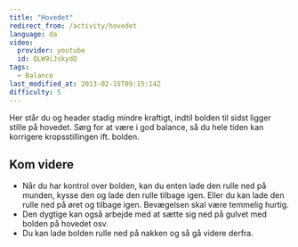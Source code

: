 ```yaml
---
title: "Hovedet"
redirect_from: /activity/hovedet
language: da
video:
  provider: youtube
  id: QLW9iJskydQ
tags:
  - Balance
last_modified_at: 2013-02-15T09:15:14Z
difficulty: 5
---
```


Her står du og header stadig mindre kraftigt, indtil bolden til sidst ligger
stille på hovedet. Sørg for at være i god balance, så du hele tiden kan
korrigere kropsstillingen ift. bolden.

## Kom videre

- Når du har kontrol over bolden, kan du enten lade den rulle ned på
munden, kysse den og lade den rulle tilbage igen. Eller du kan lade
den rulle ned på øret og tilbage igen. Bevægelsen skal være temmelig
hurtig.
- Den dygtige kan også arbejde med at sætte sig ned på gulvet med
bolden på hovedet osv.
- Du kan lade bolden rulle ned på nakken og så gå videre derfra.
